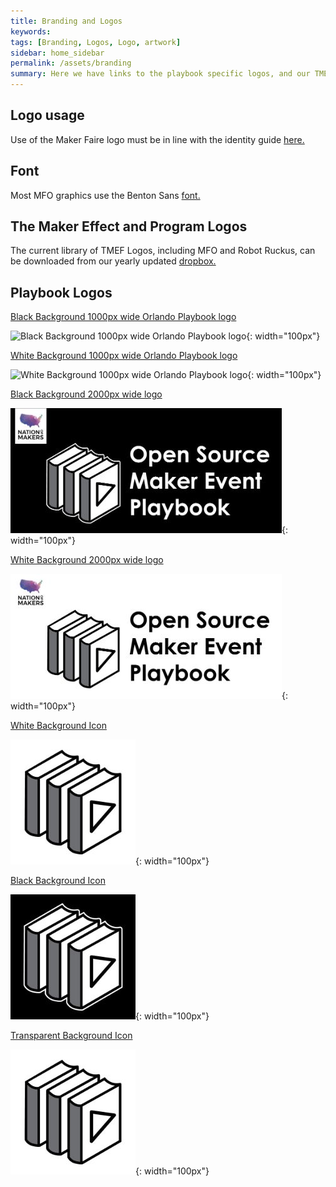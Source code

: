 ```yaml
---
title: Branding and Logos
keywords:
tags: [Branding, Logos, Logo, artwork]
sidebar: home_sidebar
permalink: /assets/branding
summary: Here we have links to the playbook specific logos, and our TMEF program logos.
---
```



## Logo usage

Use of the Maker Faire logo must be in line with the identity guide [here.](https://drive.google.com/file/d/1Jf2q5J7NrmBgzg8-ZCQisZLvnlRP_jpc/view?usp=sharing)

## Font

Most MFO graphics use the Benton Sans [font.](https://github.com/beatryev09/beatryev09.github.io/tree/master/unit_5/fonts/Benton%20Sans)

## The Maker Effect and Program Logos

The current library of TMEF Logos, including MFO and Robot Ruckus, can be downloaded from our yearly updated [dropbox.](https://www.dropbox.com/sh/ff5nwj85w2amyup/AACcH7HYuJDjlpelJ7SjAB1Ya?dl=0)


## Playbook Logos

[Black Background 1000px wide Orlando Playbook logo](/branding/MFO-playbook-bl.jpg)

![Black Background 1000px wide Orlando Playbook logo](/branding/MFO-playbook-bl.jpg){: width="100px"}  


[White Background 1000px wide Orlando Playbook logo](/branding/MFO-playbook.jpg)

![White Background 1000px wide Orlando Playbook logo](/branding/MFO-playbook.jpg){: width="100px"}  

[Black Background 2000px wide logo](https://github.com/nationofmakers/maker-event-playbook/blob/master/assets/branding/OSMEP-dark-nom-2000px.jpg)


![Black Background 2000px wide logo](/assets/branding/tm-OSMEP-dark-nom-2000px.jpg){: width="100px"}

[White Background 2000px wide logo](https://github.com/nationofmakers/maker-event-playbook/blob/master/assets/branding/OSMEP-light-nom-left.jpg)


![White Background 2000px wide logo](/assets/branding/tm-OSMEP-light-nom-left.jpg){: width="100px"}

[White Background Icon](https://github.com/nationofmakers/maker-event-playbook/blob/master/assets/branding/OSMEP-light-icon.jpg)


![White Background Icon](/assets/branding/tm-OSMEP-light-icon.jpg){: width="100px"}

[Black Background Icon](https://github.com/nationofmakers/maker-event-playbook/blob/master/assets/branding/OSMEP-black-icon.jpg)


![Black Background Icon](/assets/branding/tm-OSMEP-black-icon.jpg){: width="100px"}

[Transparent Background Icon](https://github.com/nationofmakers/maker-event-playbook/blob/master/assets/branding/OSMEP-transp-icon.png)


![Transparent Background Icon](/assets/branding/tm-OSMEP-transp-icon.jpg){: width="100px"}
